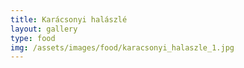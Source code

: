 ```yaml
---
title: Karácsonyi halászlé
layout: gallery
type: food
img: /assets/images/food/karacsonyi_halaszle_1.jpg
---
```

